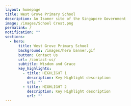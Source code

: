 ```yaml
---
layout: homepage
title: West Grove Primary School
description: An Isomer site of the Singapore Government
image: /images/School Crest.png
permalink: /
notification: ""
sections:
  - hero:
      title: West Grove Primary School
      background: /images/hero banner.gif
      button: Contact Us
      url: /contact-us/
      subtitle: Wisdom and Grace
      key_highlights:
        - title: HIGHLIGHT 1
          description: Key Highlight description
          url: ""
        - title: HIGHLIGHT 2
          description: Key Highlight description
          url: ""
---
```


